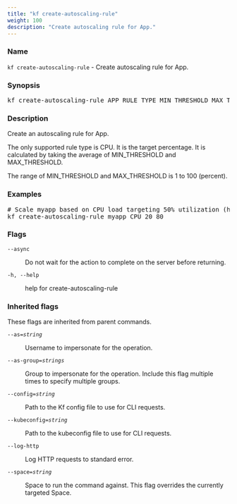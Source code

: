 ```yaml
---
title: "kf create-autoscaling-rule"
weight: 100
description: "Create autoscaling rule for App."
---
```

### Name

<code translate="no">kf create-autoscaling-rule</code> - Create autoscaling rule for App.

### Synopsis

<pre translate="no">kf create-autoscaling-rule APP RULE_TYPE MIN_THRESHOLD MAX_THRESHOLD [flags]</pre>

### Description

Create an autoscaling rule for App.

The only supported rule type is CPU. It is the target
percentage. It is calculated by taking the average of MIN_THRESHOLD
and MAX_THRESHOLD.

The range of MIN_THRESHOLD and MAX_THRESHOLD is 1 to 100 (percent).


### Examples

<pre translate="no">
# Scale myapp based on CPU load targeting 50% utilization (halfway between 20 and 80)
kf create-autoscaling-rule myapp CPU 20 80
</pre>

### Flags

<dl>
<dt><code translate="no">--async</code></dt>
<dd><p>Do not wait for the action to complete on the server before returning.</p>
</dd>
<dt><code translate="no">-h, --help</code></dt>
<dd><p>help for create-autoscaling-rule</p>
</dd>
</dl>


### Inherited flags

These flags are inherited from parent commands.

<dl>
<dt><code translate="no">--as=<var translate="no">string</var></code></dt>
<dd><p>Username to impersonate for the operation.</p>
</dd>
<dt><code translate="no">--as-group=<var translate="no">strings</var></code></dt>
<dd><p>Group to impersonate for the operation. Include this flag multiple times to specify multiple groups.</p>
</dd>
<dt><code translate="no">--config=<var translate="no">string</var></code></dt>
<dd><p>Path to the Kf config file to use for CLI requests.</p>
</dd>
<dt><code translate="no">--kubeconfig=<var translate="no">string</var></code></dt>
<dd><p>Path to the kubeconfig file to use for CLI requests.</p>
</dd>
<dt><code translate="no">--log-http</code></dt>
<dd><p>Log HTTP requests to standard error.</p>
</dd>
<dt><code translate="no">--space=<var translate="no">string</var></code></dt>
<dd><p>Space to run the command against. This flag overrides the currently targeted Space.</p>
</dd>
</dl>


